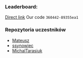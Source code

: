 ### Leaderboard:

[Direct link](https://adventofcode.com/2023/leaderboard/private/view/360442)
Our code `360442-89355ea1`

### Repozytoria uczestników

- [Mateusz](https://github.com/stepaniukm/AdventOfCode/tree/main/2023)
- [ssynowiec](https://github.com/ssynowiec/AdventOfCode/tree/main/2023)
- [MichalTarasiuk](https://github.com/MichalTarasiuk/go-journey/tree/main/challenges/2023/12)

